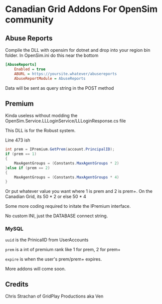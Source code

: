 # Canadian Grid Addons For OpenSim community

## Abuse Reports
Compile the DLL with opensim for dotnet and drop into your region bin folder.
In OpenSim.ini do this near the bottom
```ini
[AbuseReports]
    Enabled = true
    ABURL = https://yoursite.whatever/abusereports
    AbuseReportModule = AbuseReports
```
Data will be sent as query string in the POST method

## Premium
Kinda useless without modding the OpenSim.Service.LLLoginService/LLLoginResponse.cs file

This DLL is for the Robust system.

Line 473 ish
```cs
int prem = IPremium.GetPrem(account.PrincipalID);
if (prem == 1)
{
	MaxAgentGroups = (Constants.MaxAgentGroups * 2)
}else if (prem == 2)
{
	MaxAgentGroups = (Constants.MaxAgentGroups * 4)
}
```
Or put whatever value you want where 1 is prem and 2 is prem+. On the Canadian Grid, its 50 * 2 or else 50 * 4

Some more coding required to initate the IPremium interface.

No custom INI, just the DATABASE connect string.

### MySQL
`uuid` is the PrinicalID from UserAccounts

`prem` is a int of premium rank like 1 for prem, 2 for prem+

`expire` is when the user's prem/prem+ expires.


More addons will come soon.

## Credits
Chris Strachan of GridPlay Productions aka Ven
